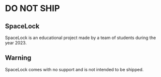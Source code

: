 # DO NOT SHIP

## SpaceLock
SpaceLock is an educational project made by a team of students during the year 2023.

## Warning

SpaceLock comes with no support and is not intended to be shipped.

